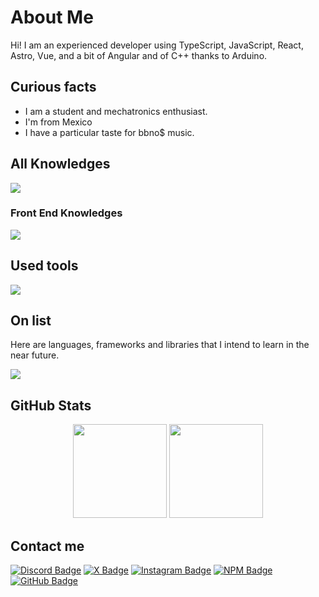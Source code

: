 # About Me 
Hi! I am an experienced developer using TypeScript, JavaScript, React, Astro, Vue, and a bit of Angular and of C++ thanks to Arduino.

## Curious facts
- I am a student and mechatronics enthusiast.
- I'm from Mexico
- I have a particular taste for bbno$ music.

## All Knowledges
  <a href="https://skillicons.dev" target="_blank"><img src="https://skillicons.dev/icons?i=js,ts,arduino,cpp" /></a>
  ### Front End Knowledges
  <a href="https://skillicons.dev" target="_blank"><img src="https://skillicons.dev/icons?i=html,css,astro,vue,react" /></a>

## Used tools
  <a href="https://skillicons.dev" target="_blank"><img src="https://skillicons.dev/icons?i=vscode,webstorm,bun,pnpm,vite,vercel" /></a>

## On list
Here are languages, frameworks and libraries that I intend to learn in the near future.

  <a href="https://skillicons.dev" target="_blank"><img src="https://skillicons.dev/icons?i=go,rust,cs,sass,zig" /></a>

## GitHub Stats
<div align="center">
  <span><img height="150" src="https://github-readme-stats.vercel.app/api?username=KingsBeCattz&theme=react&show_icons=true&include_all_commits=true" /></span>
  <span><img height="150" src="https://github-readme-stats.vercel.app/api/top-langs/?username=KingsBeCattz&theme=react&layout=compact" /></span>
</div>

## Contact me
<a href="https://discord.com/users/1125490330679115847"><img src="https://img.shields.io/badge/-Discord-000000?labelColor=5568f2&logo=discord&logoColor=ffffff" alt="Discord Badge"/></a>
<a href="https://x.com/kingsbcats"><img src="https://img.shields.io/badge/-Twitter-000000?labelColor=000000&logo=x&logoColor=ffffff" alt="X Badge"/></a>
<a href="https://instagram.com/kingsbcattz"><img src="https://img.shields.io/badge/-Instagram-000000?labelColor=E4405F&logo=instagram&logoColor=ffffff" alt="Instagram Badge"/></a>
<a href="https://npmjs.com/~kingbecats/"><img src="https://img.shields.io/badge/-NPM-000000?labelColor=cd0000&logo=npm&logoColor=ffffff" alt="NPM Badge"/></a>
<a href="https://github.com/KingsBeCattz/"><img src="https://img.shields.io/badge/-GitHub-000000?logo=github&logoColor=ffffff" alt="GitHub Badge"/></a>
